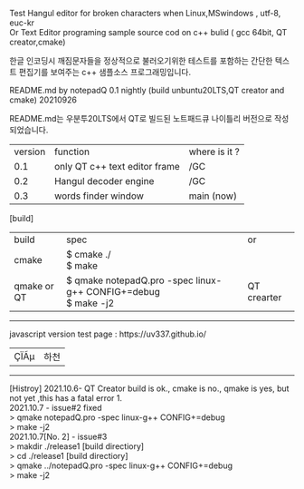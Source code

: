 Test Hangul editor  for  broken characters when Linux,MSwindows , utf-8, euc-kr  
Or 
Text Editor programing  sample source cod  on c++ bulid ( gcc 64bit, QT creator,cmake)

 한글 인코딩시 깨짐문자들을 정상적으로 불러오기위한 테스트를 포함하는 간단한  텍스트 편집기를 보여주는 c++ 샘플소스 프로그래밍입니다.

README.md  by notepadQ 0.1 nightly (build unbuntu20LTS,QT creator and cmake) 20210926

README.md는 우분투20LTS에서 QT로 빌드된 노트패드큐 나이틀리 버전으로 작성되었습니다.

<table>
 <tr><td>version</td>
<td>function</td> <td>where is it ?</td> </tr>
   <tr><td>0.1</td>
<td>only QT c++  text editor frame </td> 
  <td>/GC</td>  </tr>
 <tr><td>0.2</td>
<td>Hangul decoder engine</td> 
    <td>/GC</td></tr>
 <tr><td>0.3</td>
<td>words finder window</td> 
   <td> main (now)</td> </tr>
 </table>

[build]
<table>
 <tr><td>build</td><td>spec</td><td>or</td>
   </tr>
 <tr><td>cmake</td><td>$ cmake  ./ <br>
$ make</td><td></td>
  <tr><td> qmake or QT </td><td>$ qmake notepadQ.pro -spec linux-g++ CONFIG+=debug
 <br>
$ make -j2</td><td>QT crearter</td>
   </tr>
   </tr>
 </table>



<hr>
 javascript version  test page :   https://uv337.github.io/
<table>   
   <tr>
     <td>   	ÇÏÃµ
       </td>
         <td> 하천
         </td>            
    </tr>
 </table>
 
 
 <hr>
 [Histroy]
 2021.10.6-  QT Creator  build is ok., cmake is no., qmake is yes, but not yet ,this has a fatal error 1. <br>
 2021.10.7 - issue#2 fixed <br>
 > qmake notepadQ.pro -spec linux-g++ CONFIG+=debug<br>
 > make -j2<br>
 2021.10.7[No. 2] - issue#3  <br>
 > makdir ./release1 [build directiory] <br>
 > cd ./release1 [build directiory] <br>
 > qmake ../notepadQ.pro -spec linux-g++ CONFIG+=debug <br>
 > make -j2<br>
 
 
